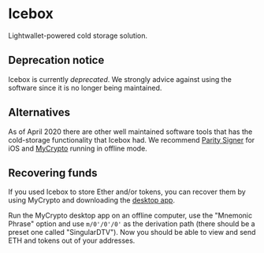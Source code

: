 # Icebox

Lightwallet-powered cold storage solution.

## Deprecation notice

Icebox is currently *deprecated*. We strongly advice against using the
software since it is no longer being maintained.

## Alternatives

As of April 2020 there are other well maintained software tools that
has the cold-storage functionality that Icebox had. We recommend
[Parity Signer](https://apps.apple.com/us/app/parity-signer/id1218174838)
for iOS and [MyCrypto](mycrypto.com) running in offline mode.

## Recovering funds

If you used Icebox to store Ether and/or tokens, you can recover them by using
MyCrypto and downloading the [desktop app](https://download.mycrypto.com).

Run the MyCrypto desktop app on an offline computer, use the "Mnemonic
Phrase" option and use `m/0'/0'/0'` as the derivation path (there
should be a preset one called "SingularDTV"). Now you should be able
to view and send ETH and tokens out of your addresses.
